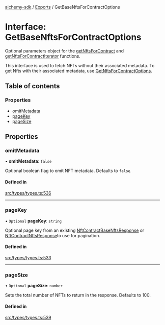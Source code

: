 [alchemy-sdk](../README.md) / [Exports](../modules.md) / GetBaseNftsForContractOptions

# Interface: GetBaseNftsForContractOptions

Optional parameters object for the [getNftsForContract](../classes/NftNamespace.md#getnftsforcontract) and
[getNftsForContractIterator](../classes/NftNamespace.md#getnftsforcontractiterator) functions.

This interface is used to fetch NFTs without their associated metadata. To
get Nfts with their associated metadata, use [GetNftsForContractOptions](GetNftsForContractOptions.md).

## Table of contents

### Properties

- [omitMetadata](GetBaseNftsForContractOptions.md#omitmetadata)
- [pageKey](GetBaseNftsForContractOptions.md#pagekey)
- [pageSize](GetBaseNftsForContractOptions.md#pagesize)

## Properties

### omitMetadata

• **omitMetadata**: ``false``

Optional boolean flag to omit NFT metadata. Defaults to `false`.

#### Defined in

[src/types/types.ts:536](https://github.com/alchemyplatform/alchemy-sdk-js/blob/fd39d10/src/types/types.ts#L536)

___

### pageKey

• `Optional` **pageKey**: `string`

Optional page key from an existing [NftContractBaseNftsResponse](NftContractBaseNftsResponse.md) or
[NftContractNftsResponse](NftContractNftsResponse.md)to use for pagination.

#### Defined in

[src/types/types.ts:533](https://github.com/alchemyplatform/alchemy-sdk-js/blob/fd39d10/src/types/types.ts#L533)

___

### pageSize

• `Optional` **pageSize**: `number`

Sets the total number of NFTs to return in the response. Defaults to 100.

#### Defined in

[src/types/types.ts:539](https://github.com/alchemyplatform/alchemy-sdk-js/blob/fd39d10/src/types/types.ts#L539)
